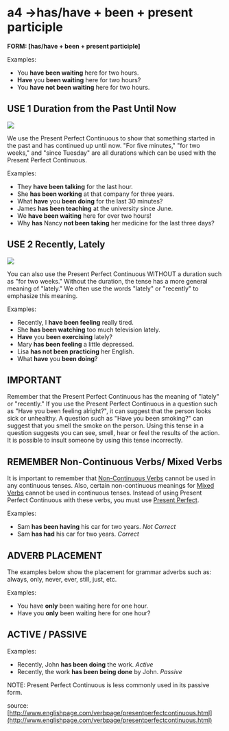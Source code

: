 # a4 ->has/have + been + present participle

**FORM: \[has/have + been + present participle]**

Examples:

* You **have been waiting** here for two hours.
* **Have** you **been waiting** here for two hours?
* You **have not been waiting** here for two hours.

## USE 1 Duration from the Past Until Now

![](http://www.englishpage.com/image/verbs/presentperfectcontinuous.gif)

We use the Present Perfect Continuous to show that something started in the past and has continued up until now. "For five minutes," "for two weeks," and "since Tuesday" are all durations which can be used with the Present Perfect Continuous.

Examples:

* They **have been talking** for the last hour.
* She **has been working** at that company for three years.
* What **have** you **been doing** for the last 30 minutes?
* James **has been teaching** at the university since June.
* We **have been waiting** here for over two hours!
* Why **has** Nancy **not been taking** her medicine for the last three days?

## USE 2 Recently, Lately

![](http://www.englishpage.com/image/verbs/presentperfectcontinuous.gif)

You can also use the Present Perfect Continuous WITHOUT a duration such as "for two weeks." Without the duration, the tense has a more general meaning of "lately." We often use the words "lately" or "recently" to emphasize this meaning.

Examples:

* Recently, I **have been feeling** really tired.
* She **has been watching** too much television lately.
* **Have** you **been exercising** lately?
* Mary **has been feeling** a little depressed.
* Lisa **has not been practicing** her English.
* What **have** you **been doing**?

## IMPORTANT

Remember that the Present Perfect Continuous has the meaning of "lately" or "recently." If you use the Present Perfect Continuous in a question such as "Have you been feeling alright?", it can suggest that the person looks sick or unhealthy. A question such as "Have you been smoking?" can suggest that you smell the smoke on the person. Using this tense in a question suggests you can see, smell, hear or feel the results of the action. It is possible to insult someone by using this tense incorrectly.

## REMEMBER Non-Continuous Verbs/ Mixed Verbs

It is important to remember that [Non-Continuous Verbs](http://www.englishpage.com/verbpage/types.html) cannot be used in any continuous tenses. Also, certain non-continuous meanings for [Mixed Verbs](http://www.englishpage.com/verbpage/types.html) cannot be used in continuous tenses. Instead of using Present Perfect Continuous with these verbs, you must use [Present Perfect](http://www.englishpage.com/verbpage/presentperfect.html).

Examples:

* Sam **has been having** his car for two years. _Not Correct_
* Sam **has had** his car for two years. _Correct_

## ADVERB PLACEMENT

The examples below show the placement for grammar adverbs such as: always, only, never, ever, still, just, etc.

Examples:

* You have **only** been waiting here for one hour.
* Have you **only** been waiting here for one hour?

## ACTIVE / PASSIVE

Examples:

* Recently, John **has been doing** the work. _Active_
* Recently, the work **has been being done** by John. _Passive_

NOTE: Present Perfect Continuous is less commonly used in its passive form.

source: [http://www.englishpage.com/verbpage/presentperfectcontinuous.html](http://www.englishpage.com/verbpage/presentperfectcontinuous.html)
